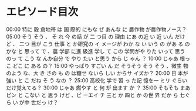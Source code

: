 # エピソード目次

00:00  特に 穀 倉地帯 は 国 際的 にもな ぜ あんな に 農作物 が農作物ノース？
05:00 そう そう 、 そ れ 今 の話 が 二 つ目 の 理由 にあ の近 い 近 いん だけ ど 、 二つ 目が こう 仕事 と か研究の イ メージが わか な い いう の があ る のかな と 思って で 、農 学部 に進 級進 学し て この 学問がや りた いって 思う のっ て こう な んか自分 で やり たい と思う から じ ゃん ？
10:00  じゃあ 根っこ どこ に ある の？
15:00  やっぱり すごい ん だ そうそう そう そう 、微生 物 のよう な、大 き さの も の は糖せ ないら しい からサ イズか？
20:00  日 本が 強い と こ だね そ う なの ？
25:00 高校化 学で 習 っ た記 憶を一 ミリ ぐらいだけ覚えてる？
30:00  じゃあ 燃やす と 何 が 出ます か ？
35:00  そもそも まあ ピン と こない と 思う けど 、ピ ーエイ チ 三と か 四と か の世 界 だか ら 七ぐら い が中 世だっ け？
